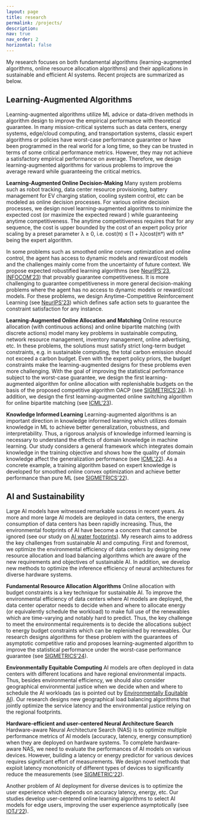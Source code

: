 ```yaml
---
layout: page
title: research
permalink: /projects/
description: 
nav: true
nav_order: 2
horizontal: false
---
```


My research focuses on both fundamental algorithms (learning-augmented algorithms, online resource allocation algorithms) and their applications in sustainable and efficient AI systems. Recent projects are summarized as below.

## Learning-Augmented Algorithms ##
Learning-augmented algorithms utilize ML advice or
data-driven methods in algorithm design to improve the empirical performance with theoretical guarantee. In many mission-critical systems such as data centers, energy systems, edge/cloud computing,
and transportation systems, classic expert
algorithms or policies have worst-case performance
guarantee or have been programmed in the real world for a
long time, so they can be trusted in terms of some critical
performance metrics. However, they may not achieve a satisfactory empirical performance on average. 
Therefore, we design learning-augmented algorithms for various problems to improve the average reward while guaranteeing the critical metrics.

**Learning-Augmented Online Decision-Making** 
Many system problems such as robot tracking, data center resource provisioning, battery management for EV charging station, cooling system control, etc can be modeled as online decision processes. For various online decision processes, we design novel learning-augmented algorithms to minimize the expected cost (or maximize the expected reward ) while guaranteeing anytime competitiveness. The anytime competitiveness requires that for any sequence, the cost is upper bounded by the cost of an expert policy prior scaling by a preset parameter λ ≥ 0, i.e. cost(π) ≤ (1 + λ)cost(π†) with π† being the expert algorithm. 

In some problems such as smoothed online convex optimization and online control, the agent has access to dynamic models and reward/cost models and the challenges mainly come from the uncertainty of future context. We propose expected robustified learning algorithms (see [NeurIPS'23](https://arxiv.org/pdf/2310.20098.pdf), [INFOCOM'23](https://arxiv.org/abs/2305.00677)) that provably guarantee competitiveness. It is more challenging to guarantee competitiveness in more general decision-making problems where the agent has no access to dynamic models or reward/cost models. For these problems, we design Anytime-Competitive Reinforcement Learning (see [NeurIPS'23](https://arxiv.org/pdf/2311.01568.pdf)) which defines safe action sets to guarantee the constraint satisfaction for any instance. 

**Learning-Augmented Online Allocation and Matching**
Online resource allocation (with continuous actions) and online bipartite matching (with discrete actions) model many key problems in sustainable computing, network resource management, inventory management, online advertising, etc. In these problems, the solutions must satisfy strict long-term budget constraints, e.g. in sustainable computing, the total carbon emission should not exceed a carbon budget. 
Even with the expert policy priors, the budget constraints make the learning-augmented designs for these problems even more challenging. With the goal of improving the statistical performance subject to the worst-case guarantee, we design the first learning-augmented algorithm for online allocation with replenishable budgets on the basis of the proposed competitive algorithm OACP (see [SIGMETRICS'24](https://arxiv.org/abs/2401.04340)). In addition, we design the first learning-augmented online switching algorithm for online bipartite matching (see [ICML'23](https://jianyiyang-ai.github.io/publications/)). 

**Knowledge Informed Learning**
Learning-augmented algorithms is an important direction in knowledge informed learning which utilizes domain knowledge in ML to achieve better generalization, robustness, and interpretability. Thus, a rigorous analysis of knowledge informed learning is necessary to understand the effects of domain knowledge in machine learning. Our study considers a general framework which integrates domain knowledge in the training objective and shows how the quality of domain knowledge affect the generalization performance (see [ICML'22](https://proceedings.mlr.press/v162/yang22l/yang22l.pdf)). As a concrete example, a training algorithm based on expert knowledge is developed for smoothed online convex optimization and achieve better performance than pure ML (see [SIGMETRICS'22](https://arxiv.org/pdf/2204.08572.pdf)).



## AI and Sustainability ##
Large AI models have witnessed remarkable success in recent years. As more and more large AI models are deployed in data centers, the energy consumption of data centers has been rapidly increasing. Thus, the environmental footprints of AI have become a concern that cannot be ignored (see our study on [AI water footprints](https://arxiv.org/pdf/2304.03271.pdf)). My research aims to address the key challenges from sustainable AI and computing. First and foremost, we optimize the environmental efficiency of data centers by designing new resource allocation and load balancing algorithms which are aware of the new requirements and objectives of sustainable AI. In addition, we develop new methods to optimize the inference efficiency of neural architectures for diverse hardware systems.


**Fundamental Resource Allocation Algorithms**
Online allocation with budget constraints is a key technique for sustainable AI. To improve the environmental efficiency of data centers where AI models are deployed, the data center operator needs to decide when and where to allocate energy (or equivalently schedule the workload) to make full use of the renewables which are time-varying and notably hard to predict.  Thus, the key challenge to meet the environmental requirements is to decide the allocations subject to energy budget constraints which can be replenished by renewables. Our research designs algorithms for these problem with the guarantees of asymptotic competitive ratio and proposes learning-augmented algorithm to improve the statistical performance under the worst-case performance guarantee (see [SIGMETRICS'24](https://arxiv.org/abs/2401.04340)).

**Environmentally Equitable Computing**
AI models are often deployed in data centers with different locations and have regional environmental impacts. Thus, besides environmental efficiency, we should also consider geographical environmental justice when we decide when and where to schedule the AI workloads (as is pointed out by [Environmentally Equitable AI](https://arxiv.org/abs/2307.05494)).  Our research designs new geographical load balancing algorithms that jointly optimize the service latency and the environmental justice relying on the regional footprints. 

**Hardware-efficient and user-centered Neural Architecture Search**
Hardware-aware Neural Architecture Search (NAS) is to optimize multiple performance metrics of AI models (accuracy, latency, energy consumption) when they are deployed on hardware systems. To complete hardware-aware NAS, we need to evaluate the performances of AI models on various devices. However, building a latency or energy predictor for various devices requires significant effort of measurements. We design novel methods that exploit latency monotonicity of different types of devices to significantly reduce the measurements (see [SIGMETRIC'22](https://arxiv.org/pdf/2111.01203.pdf)).

Another problem of AI deployment for diverse devices is to optimize the user experience which depends on accuracy latency, energy, etc. Our studies develop user-centered online learning algorithms to select AI models for edge users, improving the user experience asymptotically (see [IOTJ'22](https://ieeexplore.ieee.org/abstract/document/9795664?casa_token=otBMbLQqXpUAAAAA:PqGO6w8ybjy6qLhEF1qLbA4DPLwJe4cnNGvBLFnxFL3H8TP9TlGHgpwO0FJyx7zm8nPDs_OWsI0)).
